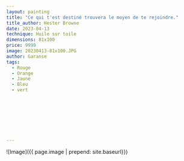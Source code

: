 ```yaml
---
layout: painting
title: "Ce qui t'est destiné trouvera le moyen de te rejoindre."                    
title_author: Hester Browne                                     
date: 2023-04-13
technique: Huile sur toile 
dimensions: 81x100
price: 9999
image: 20230413-81x100.JPG
author: Garanse
tags:
  - Rouge
  - Orange
  - Jaune
  - Bleu
  - vert
  
  
  
  
  
  
  
  
---
```

![Image]({{ page.image | prepend: site.baseurl}})

